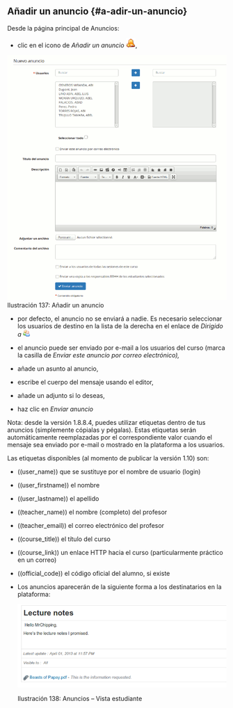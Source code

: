 ## Añadir un anuncio {#a-adir-un-anuncio}

Desde la página principal de Anuncios:

*   clic en el icono de _Añadir un anuncio_ ![](../assets/graphics227.png),

![](../assets/image34.png)Ilustración 137: Añadir un anuncio

*   por defecto, el anuncio no se enviará a nadie. Es necesario seleccionar los usuarios de destino en la lista de la derecha en el enlace de _Dirigido a_ <img width="16px" src="../assets/graphics228.svg">

*   el anuncio puede ser enviado por e-mail a los usuarios del curso (marca la casilla de _Enviar este anuncio por correo electrónico),_

*   añade un asunto al anuncio,

*   escribe el cuerpo del mensaje usando el editor,

*   añade un adjunto si lo deseas,

*   haz clic en _Enviar anuncio_

Nota: desde la versión 1.8.8.4, puedes utilizar etiquetas dentro de tus anuncios (simplemente cópialas y pégalas). Estas etiquetas serán automáticamente reemplazadas por el correspondiente valor cuando el mensaje sea enviado por e-mail o mostrado en la plataforma a los usuarios.

Las etiquetas disponibles (al momento de publicar la versión 1.10) son:

- ((user_name)) que se sustituye por el nombre de usuario (login)

- ((user_firstname)) el nombre

- ((user_lastname)) el apellido

- ((teacher_name)) el nombre (completo) del profesor

- ((teacher_email)) el correo electrónico del profesor

- ((course_title)) el título del curso

- ((course_link)) un enlace HTTP hacia el curso (particularmente práctico en un correo)

- ((official_code)) el código oficial del alumno, si existe

*   Los anuncios aparecerán de la siguiente forma a los destinatarios en la plataforma:

    ![](../assets/graphics233.png)

    Ilustración 138: Anuncios – Vista estudiante
